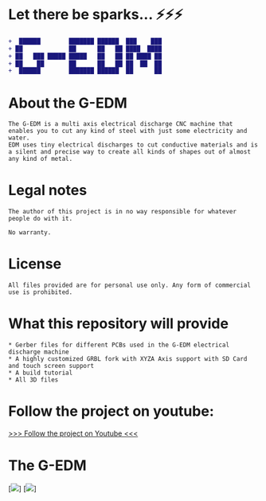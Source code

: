 # Let there be sparks... ⚡⚡⚡

```diff
+  ██████        ███████ ██████  ███    ███  
+ ██             ██      ██   ██ ████  ████  
+ ██   ███ █████ █████   ██   ██ ██ ████ ██ 
+ ██    ██       ██      ██   ██ ██  ██  ██ 
+  ██████        ███████ ██████  ██      ██ 
```


# About the G-EDM

    The G-EDM is a multi axis electrical discharge CNC machine that enables you to cut any kind of steel with just some electricity and water.
    EDM uses tiny electrical discharges to cut conductive materials and is a silent and precise way to create all kinds of shapes out of almost any kind of metal.




# Legal notes

    The author of this project is in no way responsible for whatever people do with it.

    No warranty. 




# License

    All files provided are for personal use only. Any form of commercial use is prohibited. 
    

    

# What this repository will provide

    * Gerber files for different PCBs used in the G-EDM electrical discharge machine
    * A highly customized GRBL fork with XYZA Axis support with SD Card and touch screen support
    * A build tutorial 
    * All 3D files

    

    
# Follow the project on youtube:

[>>> Follow the project on Youtube <<<](https://www.youtube.com/@G-EDM/videos)



# The G-EDM

[<img src="https://abload.de/img/22aqche.png">]
[<img src="https://abload.de/img/1dlewg.jpg">]
    

